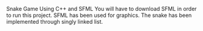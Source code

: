 Snake Game Using C++ and SFML
You will have to download SFML in order to run this project. SFML has been used for graphics. 
The snake has been implemented through singly linked list. 
